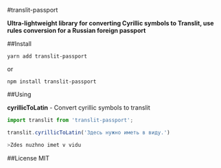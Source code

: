 #translit-passport

**Ultra-lightweight library for converting Cyrillic symbols to Translit, use rules conversion for a Russian foreign passport**

##Install
```
yarn add translit-passport
```
or
```
npm install translit-passport
```

##Using

**cyrillicToLatin** - Convert cyrillic symbols to translit

```javascript
import translit from 'translit-passport';

translit.cyrillicToLatin('Здесь нужно иметь в виду.')

>Zdes nuzhno imet v vidu
```

##License
MIT

